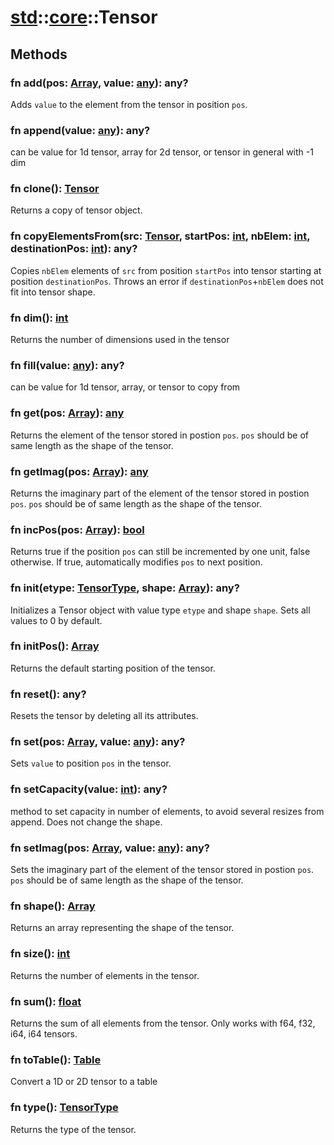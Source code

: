 # [std](/libs/std/)::[core](/libs/std/core/)::Tensor

## Methods
### fn add(pos:&nbsp;[Array](/libs/std/core/type.Array.md), value:&nbsp;[any](/libs/std/core/type.any.md)):&nbsp;any?<Badge text="native" />

Adds `value` to the element from the tensor in position `pos`.
### fn append(value:&nbsp;[any](/libs/std/core/type.any.md)):&nbsp;any?<Badge text="native" />

can be value for 1d tensor, array for 2d tensor, or tensor in general with -1 dim
### fn clone():&nbsp;[Tensor](/libs/std/core/type.Tensor.md)<Badge text="native" />

Returns a copy of tensor object.
### fn copyElementsFrom(src:&nbsp;[Tensor](/libs/std/core/type.Tensor.md), startPos:&nbsp;[int](/libs/std/core/type.int.md), nbElem:&nbsp;[int](/libs/std/core/type.int.md), destinationPos:&nbsp;[int](/libs/std/core/type.int.md)):&nbsp;any?<Badge text="native" />

Copies `nbElem` elements of `src` from position `startPos` into tensor starting at position `destinationPos`.
Throws an error if `destinationPos`+`nbElem` does not fit into tensor shape.
### fn dim():&nbsp;[int](/libs/std/core/type.int.md)<Badge text="native" />

Returns the number of dimensions used in the tensor
### fn fill(value:&nbsp;[any](/libs/std/core/type.any.md)):&nbsp;any?<Badge text="native" />

can be value for 1d tensor, array, or tensor to copy from
### fn get(pos:&nbsp;[Array](/libs/std/core/type.Array.md)):&nbsp;[any](/libs/std/core/type.any.md)<Badge text="native" />

Returns the element of the tensor stored in postion `pos`. `pos` should be of same length as the shape of the tensor.
### fn getImag(pos:&nbsp;[Array](/libs/std/core/type.Array.md)):&nbsp;[any](/libs/std/core/type.any.md)<Badge text="native" />

Returns the imaginary part of the element of the tensor stored in postion `pos`. `pos` should be of same length as the shape of the tensor.
### fn incPos(pos:&nbsp;[Array](/libs/std/core/type.Array.md)):&nbsp;[bool](/libs/std/core/type.bool.md)<Badge text="native" />

Returns true if the position `pos` can still be incremented by one unit, false otherwise. If true, automatically modifies `pos` to next position.
### fn init(etype:&nbsp;[TensorType](/libs/std/core/enum.TensorType.md), shape:&nbsp;[Array](/libs/std/core/type.Array.md)):&nbsp;any?<Badge text="native" />

Initializes a Tensor object with value type `etype` and shape `shape`. Sets all values to 0 by default.
### fn initPos():&nbsp;[Array](/libs/std/core/type.Array.md)<Badge text="native" />

Returns the default starting position of the tensor.
### fn reset():&nbsp;any?<Badge text="native" />

Resets the tensor by deleting all its attributes.
### fn set(pos:&nbsp;[Array](/libs/std/core/type.Array.md), value:&nbsp;[any](/libs/std/core/type.any.md)):&nbsp;any?<Badge text="native" />

Sets `value` to position `pos` in the tensor.
### fn setCapacity(value:&nbsp;[int](/libs/std/core/type.int.md)):&nbsp;any?<Badge text="native" />

method to set capacity in number of elements, to avoid several resizes from append. Does not change the shape.
### fn setImag(pos:&nbsp;[Array](/libs/std/core/type.Array.md), value:&nbsp;[any](/libs/std/core/type.any.md)):&nbsp;any?<Badge text="native" />

Sets the imaginary part of the element of the tensor stored in postion `pos`. `pos` should be of same length as the shape of the tensor.
### fn shape():&nbsp;[Array](/libs/std/core/type.Array.md)<Badge text="native" />

Returns an array representing the shape of the tensor.
### fn size():&nbsp;[int](/libs/std/core/type.int.md)<Badge text="native" />

Returns the number of elements in the tensor.
### fn sum():&nbsp;[float](/libs/std/core/type.float.md)<Badge text="native" />

Returns the sum of all elements from the tensor. Only works with f64, f32, i64, i64 tensors.
### fn toTable():&nbsp;[Table](/libs/std/core/type.Table.md)<Badge text="native" />

Convert a 1D or 2D tensor to a table
### fn type():&nbsp;[TensorType](/libs/std/core/enum.TensorType.md)<Badge text="native" />

Returns the type of the tensor.
